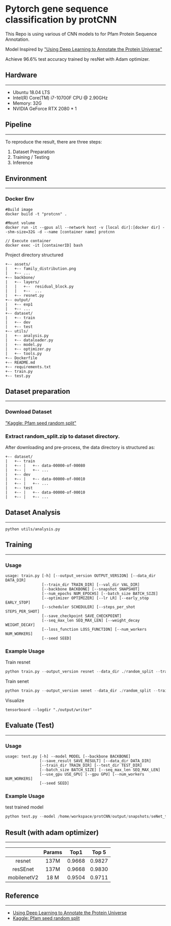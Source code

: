 # Pytorch gene sequence classification by protCNN

This Repo is using various of CNN models to for Pfam Protein Sequence Annotation.

Model Inspired by ["Using Deep Learning to Annotate the Protein Universe"](https://www.biorxiv.org/content/10.1101/626507v3.full.pdf)

Achieve 96.6% test accuracy trained by resNet with Adam optimizer.

## Hardware
-----------
- Ubuntu 18.04 LTS
- Intel(R) Core(TM) i7-10700F CPU @ 2.90GHz
- Memory: 32G
- NVIDIA GeForce RTX 2080 * 1

## Pipeline
-----------
To reproduce the result, there are three steps:
1. Dataset Preparation
2. Training / Testing
3. Inference

## Environment
-----------
### Docker Env 
```
#Build image
docker build -t "protcnn" .

#Mount volume
docker run -it --gpus all --network host -v [local dir]:[docker dir] --shm-size=32G -d --name [container name] protcnn

// Execute container
docker exec -it [containerID] bash
```
Project directory structured
```
+-- assets/
|   +-- family_distribution.png
|   +-- ...
+-- backbone/
|   +-- layers/
|   |   +--  residual_block.py
|   |   +--  ...
|   +-- resnet.py
+-- output/
|   +-- exp1
|   +-- ...
+-- dataset/
|   +-- train
|   +-- dev
|   +-- test
+-- utils/
|   +-- analysis.py
|   +-- dataloader.py
|   +-- model.py
|   +-- optimizer.py
|   +-- tools.py
+-- Dockerfile
+-- README.md
+-- requirements.txt
+-- train.py
+-- test.py
```

## Dataset preparation
---------------

### Download Dataset
["Kaggle: Pfam seed random split"](https://console.cloud.google.com/storage/browser/brain-genomics-public/research/proteins/pfam/random_split)

### Extract random_split.zip to dataset directory.
After downloading and pre-process, the data directory is structured as:
```
+-- dataset/
|   +-- train
|   +-- |   +-- data-00000-of-00080
|   +-- |   +-- ...
|   +-- dev
|   +-- |   +-- data-00000-of-00010
|   +-- |   +-- ...
|   +-- test
|   +-- |   +-- data-00000-of-00010
|   +-- |   +-- ...
```
## Dataset Analysis
---------------
```
python utils/analysis.py
```

## Training
---------------
### Usage

```
usage: train.py [-h] [--output_version OUTPUT_VERSION] [--data_dir DATA_DIR]
                [--train_dir TRAIN_DIR] [--val_dir VAL_DIR]
                [--backbone BACKBONE] [--snapshot SNAPSHOT]
                [--num_epochs NUM_EPOCHS] [--batch_size BATCH_SIZE]
                [--optimizer OPTIMIZER] [--lr LR] [--early_stop EARLY_STOP]
                [--scheduler SCHEDULER] [--steps_per_shot STEPS_PER_SHOT]
                [--save_checkpoint SAVE_CHECKPOINT]
                [--seq_max_len SEQ_MAX_LEN] [--weight_decay WEIGHT_DECAY]
                [--loss_function LOSS_FUNCTION] [--num_workers NUM_WORKERS]
                [--seed SEED]
```

### Example Usage

Train resnet

```python
python train.py --output_version resnet --data_dir ./random_split --train_dir train --val_dir val --num_epochs 10 --batch_size 256 --backbone resSEnet --optimizer adam --early_stop False --lr 0.0001 --weight_decay 0 --loss_function categorical --num_workers 8 
```

Train senet

```python
python train.py --output_version senet --data_dir ./random_split --train_dir train --val_dir val --num_epochs 10 --batch_size 256 --backbone senet --optimizer adam --early_stop False --lr 0.0001 --weight_decay 0 --loss_function categorical --num_workers 8 
```

Visualize

```
tensorboard --logdir "./output/writer"
```
## Evaluate (Test) 
---------------
### Usage

```
usage: test.py [-h] --model MODEL [--backbone BACKBONE]
               [--save_result SAVE_RESULT] [--data_dir DATA_DIR]
               [--train_dir TRAIN_DIR] [--test_dir TEST_DIR]
               [--batch_size BATCH_SIZE] [--seq_max_len SEQ_MAX_LEN]
               [--use_gpu USE_GPU] [--gpu GPU] [--num_workers NUM_WORKERS]
               [--seed SEED]
```

### Example Usage

test trained model

```python
python test.py --model /home/workspace/protCNN/output/snapshots/seNet_test/epoch_8iter_1001.pth --backbone resnet --data_dir ./random_split --train_dir train --test_dir test --batch_size 256 --seq_max_len 120 --num_workers 8 
```

## Result (with adam optimizer)
---------------

|       |Params|  Top1  | Top 5 |
|:-----:|:----:| :----: | :----:|
| resnet |137M| 0.9668  | 0.9827 |
| resSEnet |137M| 0.9668  | 0.9830 |
| mobilenetV2 |18 M| 0.9504  | 0.9711 |

## Reference
---------------
- [Using Deep Learning to Annotate the Protein Universe](https://www.biorxiv.org/content/10.1101/626507v3.full.pdf)
- [Kaggle: Pfam seed random split](https://console.cloud.google.com/storage/browser/brain-genomics-public/research/proteins/pfam/random_split)